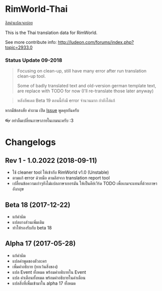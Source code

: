 # RimWorld-Thai
[ลิสคำแปลเจอบ่อย](/wordbook.md)

This is the Thai translation data for RimWorld.

See more contribute info: http://ludeon.com/forums/index.php?topic=2933.0

### **Status Update 09-2018**

> Focusing on clean-up, still have many error after run translation clean-up tool.
> 
> Some of badly translated text and old-version german template text, are replace with TODO for now (I'll re-translate those later anyway)

> หลังอัพเดต Beta 19 ตอนนี้ยังมี error จำนวนมาก กำลังไล่แก้

หากมีข้อสงสัย คำถาม เปิด [Issue](https://github.com/Ludeon/RimWorld-Thai/issues) พูดคุยกันครับ



:eyeglasses: อย่าลืมเปลี่ยนภาษาภายในเกมนะครับ :3

# Changelogs
## Rev 1 - 1.0.2022 (2018-09-11)
- ใช้ cleaner tool ให้เข้ากับ RimWorld v1.0 (Unstable)
- ตามแก้ error ด้วยมือ ตามลิสจาก translation report tool
- เปลื่ยนข้อความเก่าๆยังไม่แปลภาษาเยอรมัน ให้เป็นคีย์เวิร์ด TODO เพื่อเกมจะแทนที่ด้วยภาษาอังกฤษ

## Beta 18 (2017-12-22)
- แก้คำผิด
- แปลบางส่วนเพิ่มเติม
- ทำให้รองรับกับ beta 18

## Alpha 17 (2017-05-28)
- แก้คำผิด
- แปลคำพูดของตัวละคร
- เพื่มคำอธิบาย (ยกเว้นสิ่งของ)
- แปล Event ทั้งหมด พร้อมคำอธิบายใน Event
- แปล คำเตือนทั้งหมด พร้อมคำอธิบายในคำเตือน
- แปลสิ่งที่เพื่มเข้ามาใน alpha 17 ทั้งหมด
	
